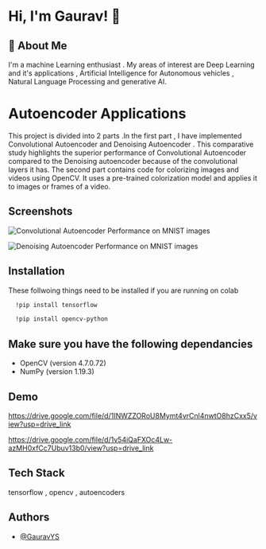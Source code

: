 
# Hi, I'm Gaurav! 👋


## 🚀 About Me
I'm a machine Learning enthusiast . My areas of interest are Deep Learning and it's applications , Artificial Intelligence for Autonomous vehicles , Natural Language Processing and generative AI.

# Autoencoder Applications

This project is divided into 2 parts .In the first part , I have implemented Convolutional Autoencoder and Denoising Autoencoder . This comparative study highlights the superior performance of Convolutional Autoencoder compared to the Denoising autoencoder because of the convolutional layers it has. The second part contains code for colorizing images and videos using OpenCV. It uses a pre-trained colorization model and applies it to images or frames of a video.

## Screenshots
![Convolutional Autoencoder Performance on MNIST images](https://drive.google.com/file/d/1OILLHOiUEDTHEzJMU6evzeBVlUlToIMA/view?usp=drive_link)

![Denoising Autoencoder Performance on MNIST images](https://drive.google.com/file/d/1THKC5GPRg4_GqyKloX041XZX2SosoIqF/view?usp=drive_link)
## Installation

These follwoing things need to be installed if you are running on colab 

```bash
  !pip install tensorflow
```
```bash
  !pip install opencv-python
```

## Make sure you have the following dependancies 

- OpenCV (version 4.7.0.72)
- NumPy (version 1.19.3)
## Demo

https://drive.google.com/file/d/1INWZZORoU8Mymt4vrCnl4nwtO8hzCxx5/view?usp=drive_link

https://drive.google.com/file/d/1v54iQaFXOc4Lw-azMH0xfCc7Ubuv13b0/view?usp=drive_link


## Tech Stack 

tensorflow , opencv , autoencoders


## Authors

- [@GauravYS](https://github.com/GauravYS)

